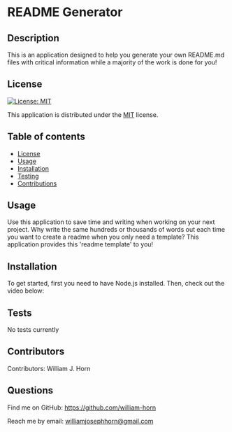 
  # README Generator
  ## Description
  This is an application designed to help you generate your own README.md files with critical information while a majority of the work is done for you!
  ## License
  
  [![License: MIT](https://img.shields.io/badge/License-MIT-yellow.svg)](https://opensource.org/licenses/MIT)
  
This application is distributed under the [MIT](https://opensource.org/licenses/MIT) license.
  ## Table of contents
  - [License](#License)
  - [Usage](#Usage)
  - [Installation](#Installation)
  - [Testing](#Testing)
  - [Contributions](#Contributions)
  ## Usage
  Use this application to save time and writing when working on your next project. Why write the same hundreds or thousands of words out each time you want to create a readme when you only need a template? This application provides this 'readme template' to you!
  ## Installation
  To get started, first you need to have Node.js installed. Then, check out the video below:
  ## Tests
  No tests currently
  ## Contributors
  Contributors: 
  William J. Horn
  ## Questions
  Find me on GitHub: <https://github.com/william-horn>
  
Reach me by email: williamjosephhorn@gmail.com
  